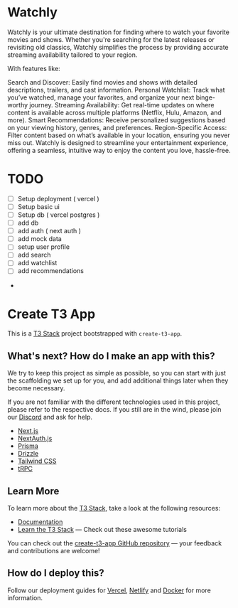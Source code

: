 # Watchly

Watchly is your ultimate destination for finding where to watch your favorite movies and shows. Whether you're searching for the latest releases or revisiting old classics, Watchly simplifies the process by providing accurate streaming availability tailored to your region.

With features like:

Search and Discover: Easily find movies and shows with detailed descriptions, trailers, and cast information.
Personal Watchlist: Track what you’ve watched, manage your favorites, and organize your next binge-worthy journey.
Streaming Availability: Get real-time updates on where content is available across multiple platforms (Netflix, Hulu, Amazon, and more).
Smart Recommendations: Receive personalized suggestions based on your viewing history, genres, and preferences.
Region-Specific Access: Filter content based on what’s available in your location, ensuring you never miss out.
Watchly is designed to streamline your entertainment experience, offering a seamless, intuitive way to enjoy the content you love, hassle-free.


# TODO

- [ ] Setup deployment ( vercel )
- [ ] Setup basic ui
- [ ] Setup db ( vercel postgres )
- [ ] add db
- [ ] add auth ( next auth )
- [ ] add mock data 
- [ ] setup user profile
- [ ] add search
- [ ] add watchlist
- [ ] add recommendations
- 

# Create T3 App

This is a [T3 Stack](https://create.t3.gg/) project bootstrapped with `create-t3-app`.

## What's next? How do I make an app with this?

We try to keep this project as simple as possible, so you can start with just the scaffolding we set up for you, and add additional things later when they become necessary.

If you are not familiar with the different technologies used in this project, please refer to the respective docs. If you still are in the wind, please join our [Discord](https://t3.gg/discord) and ask for help.

- [Next.js](https://nextjs.org)
- [NextAuth.js](https://next-auth.js.org)
- [Prisma](https://prisma.io)
- [Drizzle](https://orm.drizzle.team)
- [Tailwind CSS](https://tailwindcss.com)
- [tRPC](https://trpc.io)

## Learn More

To learn more about the [T3 Stack](https://create.t3.gg/), take a look at the following resources:

- [Documentation](https://create.t3.gg/)
- [Learn the T3 Stack](https://create.t3.gg/en/faq#what-learning-resources-are-currently-available) — Check out these awesome tutorials

You can check out the [create-t3-app GitHub repository](https://github.com/t3-oss/create-t3-app) — your feedback and contributions are welcome!

## How do I deploy this?

Follow our deployment guides for [Vercel](https://create.t3.gg/en/deployment/vercel), [Netlify](https://create.t3.gg/en/deployment/netlify) and [Docker](https://create.t3.gg/en/deployment/docker) for more information.